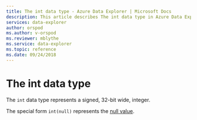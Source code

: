 ```yaml
---
title: The int data type - Azure Data Explorer | Microsoft Docs
description: This article describes The int data type in Azure Data Explorer.
services: data-explorer
author: orspod
ms.author: v-orspod
ms.reviewer: mblythe
ms.service: data-explorer
ms.topic: reference
ms.date: 09/24/2018
---
```

# The int data type

The `int` data type represents a signed, 32-bit wide, integer.

The special form `int(null)` represents the [null value](null-values.md).